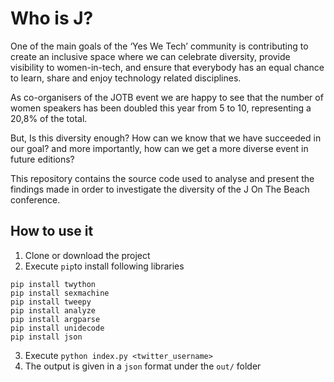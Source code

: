 # Who is J?

One of the main goals of the ‘Yes We Tech’ community is contributing to create an inclusive space where we can celebrate diversity, provide visibility to women-in-tech, and ensure that everybody has an equal chance to learn, share and enjoy technology related disciplines.

As co-organisers of the JOTB event we are happy to see that the number of women speakers has been doubled this year from 5 to 10, representing a 20,8% of the total.

But, Is this diversity enough? How can we know that we have succeeded in our goal? and more importantly, how can we get a more diverse event in future editions?

This repository contains the source code used to analyse and present the findings made in order to investigate the diversity of the J On The Beach conference.

## How to use it
1. Clone or download the project
2. Execute `pip`to install following libraries
```
pip install twython
pip install sexmachine
pip install tweepy
pip install analyze
pip install argparse
pip install unidecode
pip install json
```

3. Execute `python index.py <twitter_username>`
4. The output is given in a `json` format under the `out/` folder
